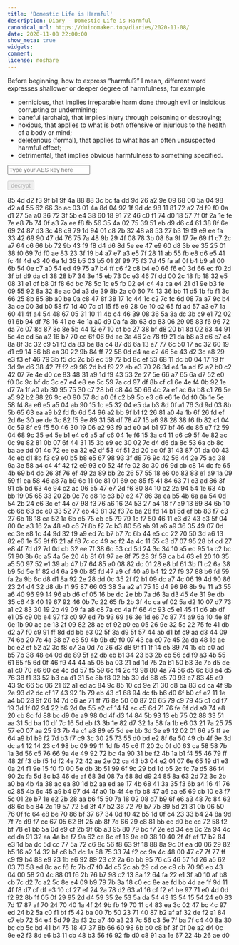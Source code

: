 ```yaml
---
title: 'Domestic Life is Harmful'
description: Diary - Domestic Life is Harmful
canonical_url: https://duinomaker.top/diaries/2020-11-08/
date: 2020-11-08 22:00:00
show_meta: true
widgets:
comment:
license: noshare
---
```


Before beginning, how to express “harmful?” I mean, different word expresses shallower or deeper degree of harmfulness, for example
- pernicious, that implies irreparable harm done through evil or insidious corrupting or undermining;
- baneful (archaic), that implies injury through poisoning or destroying;
- noxious, that applies to what is both offensive or injurious to the health of a body or mind;
- deleterious (formal), that applies to what has an often unsuspected harmful effect;
- detrimental, that implies obvious harmfulness to something specified.

<script async src="https://server.duinomaker.top/blog/assets/crypto-js.min.js" defer></script>
<script src="https://server.duinomaker.top/blog/assets/decrypt.js" defer></script>
<div class="field has-addons">
<p class="control has-icons-left">
    <input id="password" class="input" type="password" maxlength="16" placeholder="Type your AES key here" digest="06c827befa68038b94d9acdd87e8353a183db6dbe0b47d55fe9e8002812ce709">
    <span class="icon is-small is-left">
        <i id="input-bar-icon" class="fas fa-lock"></i>
    </span>
</p>
<p class="control">
    <button id="decrypt" class="button" onclick="decryptAll()" disabled>decrypt</button>
</p>
</div>

<span class="encrypted" iv="tzsyUOl7dwuQJ3WR">85 4d d2 f3 9f b1 9f 4a 88 88 3c bc fa dd 9d 26 a2 9e 09 68 00 5a 04 98 d2 a4 55 62 66 3b ac 03 01 4a 8d 04 92 1f 9d dc 98 11 81 72 a2 7d f9 f0 0a d1 27 5a a0 36 72 3f 5b e4 38 60 18 91 72 46 c0 f1 74 d0 18 57 7f 0f 2a 1e fe 7e e8 7b 74 0f a3 7a ee f8 fb 56 35 4a 02 75 39 51 eb d9 d6 c4 61 38 8f 6e 69 24 87 d3 3c 48 c9 79 1d 94 01 c8 2b 32 48 a8 53 27 b3 19 f9 e9 ee fa 33 42 69 90 47 d4 76 75 7a 48 9b 29 4f 08 78 3b 08 6a 9f 17 7e 69 f1 c7 2c a7 64 c6 66 bb 72 9b 43 f9 f8 d4 d6 8d 5e ee 47 e9 60 d8 3b ee 35 25 01 38 f0 69 7d f0 ae 83 23 3f 19 b4 a7 e7 a3 e5 7f 28 11 ab 55 fb e8 d6 e5 41 fc 4f 4d e3 40 6a 1d 35 b5 03 b5 01 2f 99 75 f3 7d 45 fa af 0f b4 b9 a1 00 6b 54 0e c7 a0 54 ed 49 75 a7 b4 ff c6 f2 c8 b4 e0 66 f6 e0 3d 66 ec f0 2d 3f bf d9 da c1 38 28 b7 34 3e 15 eb 73 0c e3 46 7f dd 00 2c 18 fb 18 32 e5 08 31 e1 df b8 0f f8 6d bc 78 5c 1c e5 fb 02 e4 c4 4a ca e4 21 d1 9e b3 fe 09 55 92 8a 32 8e ac 0d a3 de 39 8b 2a c0 60 74 13 36 bb 11 d5 1b fb f1 3c 66 25 8b 85 8b a0 be 0a c8 47 8f 38 17 1c 44 1c c2 7c fc 6d 08 7a a7 9c b4 3a ce 00 3d b0 58 f7 1d 40 7c c1 15 f5 e9 28 0e 10 c2 65 fd ad 57 a3 e7 1a 60 41 4f a4 54 48 67 05 31 10 11 4b c4 46 39 08 36 5a 3a dc 3b c9 e1 72 02 91 6b 94 df 78 16 41 ae 4e 1a a0 d9 0a fa 3b 63 dc 83 06 29 05 83 f6 96 72 da 7c 07 8d 87 8c 8e 5b 44 12 e7 10 cf bc 27 38 bf d8 20 b1 8d 02 63 44 91 5c 4c ed 5a a2 16 b7 70 cc 6f 06 9d ac 3a 46 2e 78 f9 21 da b8 a3 d6 e7 c4 8a 8f 3c 32 c9 51 f3 da 83 be 8a c4 87 d6 6a 13 e7 77 6c 50 17 ac 32 60 19 d1 c9 14 56 b8 ea 30 22 9b 84 ff 72 58 0d d4 ae c2 46 5e 43 d2 3c a8 29 e3 f3 ef 46 79 3b f5 dc 2c b6 ec 59 72 bd 8c ef 53 68 11 dc b0 04 17 19 ff 3d 9e d6 38 42 7f f2 c9 96 2d bd f9 22 eb e3 70 26 3d e4 1a ad f2 a2 b0 c2 42 07 7e 4e d0 ce 83 48 31 a9 1d f9 43 53 2e 27 5e 66 a7 65 6a d7 52 e0 f0 0c 9c bf dc 3c e7 e4 e8 ee 5c 59 7a cd 97 df 8b cf c1 6e 4e f4 0b 92 1e d7 7a 1f a0 ab 30 95 75 30 c7 28 b6 c8 44 50 66 4c 2a ef ac 6a b8 c1 26 5e a5 92 b2 88 26 9c e0 90 57 8d a0 6f c2 b9 5b e3 d6 e6 1e 0d f0 6b 1e 5e 58 f4 8a e6 e5 a5 04 ab 90 15 1c e5 32 04 e5 da b3 8d 0f a1 76 3d 9d 03 8b 5b 65 63 ea a9 b2 fd fb 6d 54 96 a2 bb 9f b1 f2 26 81 a0 4a 1b 6f 26 fd ef 2d 6e 30 ae de 3c 82 f5 9e 89 31 58 df 78 47 15 a6 98 28 38 f6 fb 82 c1 04 0c 59 8f c9 f5 50 46 30 19 06 e2 93 f9 ad e0 a4 b1 97 bf 46 de 86 e7 f2 59 04 68 9c 35 e4 5e b1 e4 c6 a5 af c6 04 1e f6 15 3a c4 11 d6 c9 5f 4e 82 ac 0c 9e 82 81 0b 07 6f 44 31 15 3b e9 ec 30 02 7c d4 d6 da 8c 53 6a cb 8c ba ae dd 01 4c 72 ee ea 32 e2 df 53 4f 51 2d 20 ac 0f 31 43 87 01 da 00 43 4c eb d1 8b f3 c9 e0 b5 b8 e5 67 98 93 3f d8 76 9c 42 56 44 2e 75 ad 38 9a 3e 58 a4 c4 4f 42 f2 e9 93 c0 52 4f fe 02 8c 30 d6 9d cb c8 14 dc fe 65 4b 69 b4 dc 26 3f 76 ef 49 2a 89 bb 2c 26 57 55 18 e6 0b 83 83 e1 a9 1a 09 59 f1 ea 58 46 a8 7a b9 6c 11 0e 81 01 69 ee 85 f5 41 84 63 71 c3 ad 86 3f 91 c5 bd 63 4e 94 c2 ac 06 55 47 e7 2d f6 80 84 10 b2 2a 94 54 1e 63 4b bb 19 05 65 33 20 2b 0c 7e d8 1c c3 b9 e2 47 86 3a ea b5 4b 6a aa 54 0d 54 2b 24 e6 3c ef 44 c7 98 f3 76 a6 16 24 53 27 a4 18 f7 a9 13 69 84 6b 10 cb 6b 63 dc e0 33 52 77 eb 43 81 32 f3 7c ba 28 fd 14 b1 5d ef bb 83 f7 c3 27 6b 18 18 ea 52 1a 6b d5 75 eb e5 79 79 1c f7 50 46 11 e3 d2 43 e3 5f 04 80 0c a3 16 2a 48 e0 c6 7f 8b f2 7c b3 80 56 ab 91 a6 a9 36 35 49 07 0d ec 3e e8 1c 44 9d 32 f9 a9 ed 7c b7 b7 7c 6b 44 e5 cc 22 70 50 3d a6 13 82 e6 1e 55 9f f6 21 af f8 7c cc 49 ac f2 4a 4c 11 55 c3 d7 07 95 28 bf cd 27 e8 4f 7d d2 7d 0d cb 32 ee 7f 38 6c 53 cd 5d 24 3c 34 10 a5 ec 95 1a c2 bc 51 90 3b 6c a5 4a 5e 20 4b 81 61 97 ae 8f 75 28 3f 59 ca b4 63 e1 20 10 35 a5 50 97 52 e1 39 ab 47 b7 64 85 a0 08 82 dc 01 28 e8 bf 61 3b f1 c2 6a 38 b9 5d 5e 1f 82 d4 6a 29 0b 85 fd 47 a9 cf 40 a6 b4 12 27 f9 37 88 b6 fd 59 fa 2a 9b 6c d8 d1 8a 92 2e 28 dd 0c 35 2f f2 b1 09 dc a7 4c 06 19 4d 90 86 23 24 d4 32 d8 db f1 95 87 66 03 38 3a a2 a1 75 15 d4 96 96 8b 9a 11 a3 55 a6 40 96 99 14 96 ab d6 cf 05 16 be dc 2e bb 7a d6 3a d3 45 4e 31 9e db 35 c6 43 40 19 67 92 46 0b 7c 22 65 fb 2b 3f 4c ca ef 02 5a d2 10 07 d7 73 a1 c2 83 30 19 2b 49 09 fa a8 c8 7a cd 4a ff 66 4c 93 c5 e1 45 f1 d6 ab df e1 05 c9 0b e4 97 f3 c0 97 ed 7b 93 69 a6 3e 1d e6 7c 87 74 a9 6a 10 4e 8f 0e 1b 90 ae ae 13 2f 09 82 28 ae ef 92 a0 ea 05 26 9e 32 5c 22 75 fe 41 db d2 a7 f0 c9 91 ff 8d dd bb e3 02 5f 3a d9 5f 57 44 ab d1 bf c9 aa d3 44 09 74 6b 20 7c 4a 38 e7 e8 59 4b 9b d9 f0 07 43 ca c0 7e 45 2a da 48 1d ae bc e2 ef 52 a2 3c f8 c7 3a 0d 7c 26 d3 d8 9f f1 1f 14 e5 89 74 15 cb c0 ad b5 7b 38 48 e4 0d de 89 5f a2 db eb b1 34 23 b3 2b cb 56 cd f9 a3 4b 55 61 65 f5 6d 0f 46 f9 44 44 a5 05 ba 03 21 ad 1d 75 2a b1 50 b3 3c 7b d5 de a1 c0 70 e6 60 ce 4c dd 57 f5 59 6c f4 2c f9 98 80 4a 74 56 d5 6c 88 e4 d5 76 38 f1 33 52 b3 ca d1 31 5e 8b f8 02 bb 39 dd 88 e5 70 93 e7 83 45 e9 43 9c 66 5c 06 21 62 a1 ed ac 84 9c 85 10 cd 9e 21 30 d8 ba 83 cd ca 4f 9b 2e 93 d2 dc cf 17 43 92 1b 79 eb 43 c1 68 94 dc fb b6 d0 6f b0 cf e2 11 1e a4 b0 28 9f 26 14 7d c6 ae 71 ff 76 8e 50 60 87 26 65 79 c9 79 45 c1 dd f7 19 3d 1f 02 94 22 b6 2d 0a 55 e2 cf 14 f4 ec c5 6d 71 76 fe 6f dd a9 74 e8 20 cb 8c fd 88 bc d9 0e a9 98 0d 4f d3 14 84 5b 93 13 eb 75 02 88 33 51 aa 31 5d ba 10 df 7c 16 5d eb f3 3b 1e 82 d7 32 1a 58 fa 1b e6 03 21 7a 25 75 57 e0 07 aa 25 93 7b 4a c1 a8 89 e5 5d ee bb 3d 3e e9 12 02 01 66 a5 ff ae 64 a9 b1 b9 f2 7d b3 f7 c9 3c 30 25 73 55 d0 bd e2 8f 6a 50 49 cb 4f 9e 3d dc a4 12 14 23 c4 98 bc 09 99 11 1d fb 45 c6 ff 20 2c 0f d0 63 ca 58 58 7b 1a 3d 56 c5 76 66 9a 4e 49 92 72 bc 4a 90 31 be f2 4b 1a b1 f4 55 46 79 ff 48 2f f3 db f5 1d f2 4e 72 42 ae 2e 02 ca 43 b3 04 e2 01 07 6e 65 19 d1 e3 0a 24 f1 9e 15 f0 f0 00 5e db 3b 51 99 6f 9c 29 bd 1d b5 2c fc 7e d5 86 f4 90 2c fa 5d 8c b3 46 de af 68 3d 08 7a 68 8d d9 24 85 8a 63 2d 72 3c 2b a0 ba 4b 4a 38 ac ea 80 1d b2 aa ed ae 17 4b 68 41 3a 35 f3 6b a4 16 41 76 c2 85 4b 6c 45 a9 b4 97 d4 4f a0 1b 4f 4e fb b8 47 a6 aa e5 69 cb 10 e3 f7 5c 01 2e b7 1e e2 2b 28 aa b6 f5 50 7a 18 02 08 d7 b9 6f e6 a3 48 7c 84 62 d8 6d 5c 84 2c 19 57 72 5d 3f 47 b2 36 72 79 b7 7b 89 5d 21 31 0b 06 50 76 0f fc 64 e8 be 70 86 bf 37 67 34 0d f0 42 b5 1d 0f c4 23 33 b4 24 8a 9d 7f 7c d9 f7 cc 67 05 62 8f 25 ab 8f 7d 66 29 c8 81 bb ee d0 bc cc 72 58 f2 bf 78 e1 bb 5a 0d e9 cf 2b 9f 6b a3 95 80 79 bc f7 2e ed 34 ee 0c 2a 94 4c ed da 91 32 aa 4a be f7 9a 62 ce 8c ef 16 9e e0 38 10 40 2f 4f ef 17 b2 84 e3 1d ba dc 5d cc 77 5a 72 c6 8c 56 f8 63 9f 18 88 8a 9c 0f ea d0 06 29 82 b5 16 a2 14 32 bf c6 b3 dc 1a 58 75 33 74 f2 cc 9a 4c 48 00 47 c7 7f 77 ff c9 f9 b4 88 e9 23 1b e6 92 89 23 c2 2a 6b bb 95 76 c5 46 57 1d 26 a5 62 03 70 58 ed 8c ac f6 fc 7b d7 f0 4d c5 2c ab 29 cd ce c9 cb 70 96 eb 43 04 00 58 20 4c 88 01 f6 2b 76 b7 98 c2 13 8a 12 64 fa 22 e1 3f a0 10 af b8 cb 7c d2 7c a2 5c 8e e4 09 b9 79 7b 3a 18 c0 ec 8e ae fd bb 4d ae 1f 9d 11 4f f8 d7 cf df e3 10 cf 27 ef 24 2a 78 d2 63 a1 16 cf f2 e1 be 97 71 e0 4d 0d f2 92 8b 1f 05 0f 29 95 2d d4 59 35 2e 53 5a da 54 43 13 54 15 54 24 e0 83 7d 17 87 af 70 24 70 40 1a 4f 24 9b fb 19 70 11 c4 83 ea 3c 02 47 bc 4c 97 ed 24 b2 5a c0 f1 bf f5 42 ba 00 7b 50 23 71 40 87 b2 af af 32 de f2 a1 84 c7 eb 72 54 e4 5d 79 2a f3 2c a7 40 a3 23 7c 56 c3 5e 7f ba 7f c4 40 8a 30 bc cb 5c bd 41 b4 75 18 47 37 8b 66 60 98 6b b0 c8 bf 3f 0f 0e a2 d4 0c 9e e2 f3 8d e6 b3 11 cb 48 b3 56 f6 92 fb d0 c8 91 aa 1e 67 22 4b 26 ae d0</span>